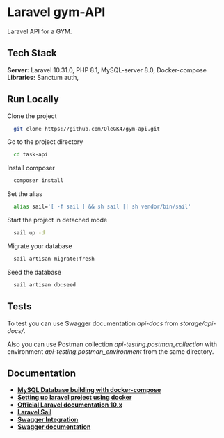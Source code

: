 
# Laravel gym-API

Laravel API for a GYM.




## Tech Stack


**Server:** Laravel 10.31.0, PHP 8.1, MySQL-server 8.0, Docker-compose
**Libraries:** Sanctum auth, 

## Run Locally

Clone the project

```bash
  git clone https://github.com/OleGK4/gym-api.git
```

Go to the project directory

```bash
  cd task-api
```

Install composer

```bash
  composer install
```

Set the alias

```bash
  alias sail='[ -f sail ] && sh sail || sh vendor/bin/sail'
```

Start the project in detached mode

```bash
  sail up -d
```

Migrate your database

```bash
  sail artisan migrate:fresh
```

Seed the database

```bash
  sail artisan db:seed
```
## Tests

To test you can use Swagger documentation *api-docs* from *storage/api-docs/*.

 Also you can use Postman collection *api-testing.postman_collection* with environment *api-testing.postman_environment* from the same directory.



## Documentation

- **[MySQL Database building with docker-compose](https://blog.christian-schou.dk/creating-and-running-a-mysql-database-with-docker-compose/)**
- **[Setting up laravel project using docker](https://ianclemence.medium.com/setting-up-laravel-project-using-docker-step-by-step-guide-7c5720fbc2c8)**
- **[Official Laravel documentation 10.x](https://laravel.com/docs/10.x/installation)**
- **[Laravel Sail](https://laravel.com/docs/10.x/sail)**
- **[Swagger Integration](https://websolutionstuff.com/post/how-to-integrate-swagger-in-laravel-10)**
- **[Swagger documentation](https://zircote.github.io/swagger-php/guide/common-techniques.html)**

